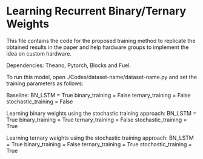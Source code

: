 # Learning Recurrent Binary/Ternary Weights


This file contains the code for the proposed training method to replicate the obtained results in the paper and help hardware groups to implement the idea on custom hardware.


Dependencies: 
Theano, Pytorch, Blocks and Fuel.


To run this model, open ./Codes/dataset-name/dataset-name.py and set the training parameters as follows:


Baseline:
    BN_LSTM = True
    binary_training = False
    ternary_training = False
    stochastic_training = False

Learning binary weights using the stochastic training approach:
    BN_LSTM = True
    binary_training = True
    ternary_training = False
    stochastic_training = True

Learning ternary weights using the stochastic training approach:
    BN_LSTM = True
    binary_training = False
    ternary_training = True
    stochastic_training = True



